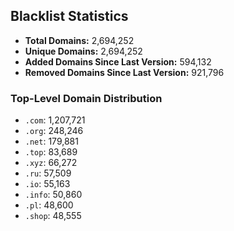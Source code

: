 ## Blacklist Statistics

- **Total Domains:** 2,694,252
- **Unique Domains:** 2,694,252
- **Added Domains Since Last Version:** 594,132
- **Removed Domains Since Last Version:** 921,796

### Top-Level Domain Distribution

-  `.com`: 1,207,721
-  `.org`: 248,246
-  `.net`: 179,881
-  `.top`: 83,689
-  `.xyz`: 66,272
-  `.ru`: 57,509
-  `.io`: 55,163
-  `.info`: 50,860
-  `.pl`: 48,600
-  `.shop`: 48,555
